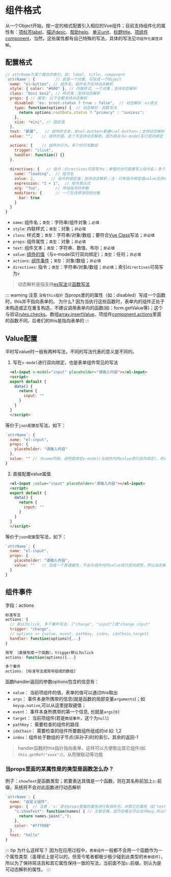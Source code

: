 # 组件格式
从一个Object开始，按一定的格式配置引入相应的Vue组件；目前支持组件化的属性有：[项标签label](./label.md)、[描述desc](./desc.md)、[帮助help](./help.md)、[单元unit](./unit.md)、[标题title](./title.md)、[项组件component](./component.md)，当然，这些属性都有自己特殊的写法，具体的写法见`可组件化属性详解`。
## 配置格式
``` js
// attrName为某个属性的索引，如: label, title, component
`attrName`: {         // 若是一个对象，可写成一个Object
  name: "el-button", // 组件名，组件名不支持动态解析
  style: { color: "#000" }, // 内联样式，一个对象；支持动态解析
  class: "box1 box2", // 样式类；支持动态解析
  props: { // 属性: 以下全都支持动态解析
    disabled: "es: $root.status ? true : false",  // 动态解析：es语法
    type: function(options) {  // 动态解析：函数写法
      return options.rootData.status ? "primary" : "success";
    },
    size: "mini", // 固定值
  },
  text: "新建",   // 组件的文本，如<el-button>新建</el-button>；支持动态解析
  value: "",    // 组件的值，这个不支持动态解析。因为其会与v-model实行双向绑定

  actions: {    // 组件的行为，多个时可写数组
    trigger: "click",
    handler: function() {}
  },
  
  directives: {   // 指令；directives可简写为v；单值时也可直接写上指令名；多个值时也可写成数组
    name: "loading",  // 指令名
    value: 2,       // 指令的绑定值；支持动态解析；注：只有指令绑定值value支持动态解析
    expression: "1 + 1",  // 指令表达式
    arg: "foo",       // 传给指令的参数
    modifiers: {      // 一个包含修饰符的对象
      bar: true
    }
  }
}
```
- `name`: 组件名；`类型`：字符串/组件对象；`必填`
- `style`: 内联样式；`类型`：对象；`非必填`
- `class`: 样式类；`类型`：字符串/对象/数组；要符合[Vue Class](https://cn.vuejs.org/v2/guide/class-and-style.html)写法；`非必填`
- `props`: 组件属性；`类型`：对象；`非必填`
- `text`: 组件文本；`类型`：字符串、数值<badge text="1.6.0" />、布尔<badge text="1.6.0" />；`非必填`
- `value`: [组件的值](#value配置)（与v-model实行双向绑定）；`类型`：任何；`非必填`
- `actions`: [组件事件](#组件事件)；`类型`：对象/数组；`非必填`
- `directives`: 指令；`类型`：字符串/对象/数组；`非必填`；索引`directives`可简写为`v`

> 动态解析是指支持[es写法](./parse.md#es写法)或[函数写法](./parse.md#函数写法) 

::: warning 注意
`没有this指针` 当props里的的属性（如：disabled）写成一个函数时，this并不指向表单的。
为什么? 因为当执行这些函数时，表单内的组件正处于未构造或正在重复构造，不建议调用表单内的函数(如：form.getValue等)；这个与验证[rules.checks](rules.md)、数组[array.insertValue](array.md#数组默认插入值)、项组件[component.actions](component.md#组件事件)里面的函数不同，后者们的this是指向表单的
:::

## Value配置
平时写value时一般有两种写法，不同的写法代表的意义是不同的。
1. 写在`v-model`进行双向绑定，也是表单组件常见的写法
  ``` html
    <el-input v-model="input" placeholder="请输入内容"></el-input>
    <script>
    export default {
      data() {
        return {
          input: ""
        }
      }
    }
    </script>
  ``` 
  等价于`json配置型`写法，如下：
  ``` js
  `attrName`: { 
    name: "el-input",
    props: {
      placeholder: "请输入内容"
    },
    value: "" // 与name同级，说明是绑定v-model(与组件内的value进行双向绑定)，所以不支持动态解析
  }
  ```

2. 直接配置value属值
  ``` html
    <el-input :value="input" placeholder="请输入内容"></el-input>
    <script>
    export default {
      data() {
        return {
          input: ""
        }
      }
    }
    </script>
  ``` 
  等价于`json配置`型写法，如下：
  ``` js
  `attrName`: { 
    name: "el-input",
    props: {
      placeholder: "请输入内容",
      value: ""   // 当成一个普通属性，不会与组件内的value进行双向绑写，所以动态解析
    }
  }
  ```

## 组件事件
字段：actions
```js
标准写法
actions: {
  // 默认为click, 多个事件写法: ["change", "input"]或"change input"
  trigger: "change",
  // options => {value, event, pathKey, index, idxChain,target}
  handler: function(options){...}
}

简写 （直接写成一个函数），trigger默认为click
actions: function(options){...}

多个事件
actions: [标准写法或简写组成的数组]
```
函数handler返回的参数options包含的信息有：
- `value`： 当前项组件的值，表单的值可以通过this取出
- `args`<Badge text="1.6.2"/>： 事件本身所携带的信息(就是函数的局部变量`arguments`)；如`keyup.native`,可以从这里提取键值；
- `event`： 事件本身所携带的第一个信息, 也就是`args[0]`
- `target`： 当前项组件(若是`数组事件`，这个为`null`)
- `pathKey`： 需要检查的组件的路径
- `idxChain`： 需要检查的组件所要数组所组成的id 如: 1,2
- `index`：组件处于数组的子节点(非孙子)时的索引，其余的返回-1
> handler函数的this指针指向表单，这样可以方便取出其它组件(如`this.getRef("xxxx")`)，从而做联动等功能

### 当props里面的某属性是的类型是函数怎么办？

例子：`showText`是函数类型；若要表达其值是一个函数，则在其名称前加上`s:`前缀，系统将不会对此函数进行动态解析
``` js {3}
`attrName`: {
  name: "自定义组件",
  props: {  // 注意：`s:`是对props里面的属性进行有效补充，对其它的属性（如`text`）是没有作用的
    "s:showText": function(names) { // 注意空格，因为空格也可以当作key,所以不要留空格
      return names.join(",");
    },
    color: "#fff000"
  },
  text: "hello"
}
```
::: tip 为什么这样写？
因为在应用过程中，`表单组件`一般都不会用一个函数作为一个属性类型（虽理论上是可以的，但至今笔者都极少极少碰到此类型的`表单组件`），所以为了保持简洁且和其它属性保持一致的写法，当前面不加`s:`前缀，则认为是可动态解析的属性。
:::